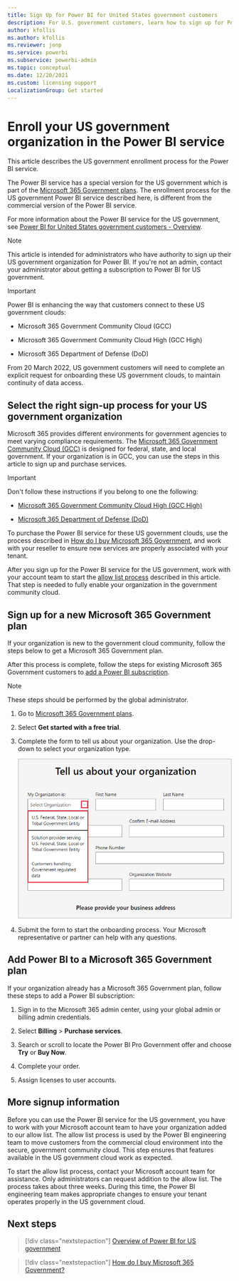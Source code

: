 ```yaml
---
title: Sign Up for Power BI for United States government customers
description: For U.S. government customers, learn how to sign up for Power BI is the government community cloud.
author: kfollis
ms.author: kfollis
ms.reviewer: jonp
ms.service: powerbi
ms.subservice: powerbi-admin
ms.topic: conceptual
ms.date: 12/20/2021
ms.custom: licensing support
LocalizationGroup: Get started
---
```

# Enroll your US government organization in the Power BI service

This article describes the US government enrollment process for the Power BI service.

The Power BI service has a special version for the US government which is part of the [Microsoft 365 Government plans](https://www.microsoft.com/microsoft-365/government/compare-office-365-government-plans?rtc=1). The enrollment process for the US government Power BI service described here, is different from the commercial version of the Power BI service.

For more information about the Power BI service for the US government, see [Power BI for United States government customers - Overview](service-govus-overview.md).

>[!NOTE]
>This article is intended for administrators who have authority to sign up their US government organization for Power BI. If you're not an admin, contact your administrator about getting a subscription to Power BI for US government.

>[!IMPORTANT]
>Power BI is enhancing the way that customers connect to these US government clouds:
>
>* Microsoft 365 Government Community Cloud (GCC)
>
>* Microsoft 365 Government Community Cloud High (GCC High)
>
>* Microsoft 365 Department of Defense (DoD)
>
>From 20 March 2022, US government customers will need to complete an explicit request for onboarding these US government clouds, to maintain continuity of data access.

## Select the right sign-up process for your US government organization

Microsoft 365 provides different environments for government agencies to meet varying compliance requirements. The  [Microsoft 365 Government Community Cloud (GCC)](/office365/servicedescriptions/office-365-platform-service-description/office-365-us-government/gcc) is designed for federal, state, and local government. If your organization is in GCC, you can use the steps in this article to sign up and purchase services.

>[!IMPORTANT]
>Don't follow these instructions if you belong to one the following:
>
>* [Microsoft 365 Government Community Cloud High (GCC High)](/office365/servicedescriptions/office-365-platform-service-description/office-365-us-government/gcc-high-and-dod)
>
>* [Microsoft 365 Department of Defense (DoD)](/office365/servicedescriptions/office-365-platform-service-description/office-365-us-government/gcc-high-and-dod)
>
>To purchase the Power BI service for these US government clouds, use the process described in [How do I buy Microsoft 365 Government](/office365/servicedescriptions/office-365-platform-service-description/office-365-us-government/microsoft-365-government-how-to-buy#how-do-i-buy-microsoft-365-government), and work with your reseller to ensure new services are properly associated with your tenant.

After you sign up for the Power BI service for the US government, work with your account team to start the [allow list process](#more-signup-information) described in this article. That step is needed to fully enable your organization in the government community cloud.

## Sign up for a new Microsoft 365 Government plan

If your organization is new to the government cloud community, follow the steps below to get a Microsoft 365 Government plan.

After this process is complete, follow the steps for existing Microsoft 365 Government customers to [add a Power BI subscription](#add-power-bi-to-a-microsoft-365-government-plan).

> [!NOTE]
> These steps should be performed by the global administrator.

1. Go to [Microsoft 365 Government plans](https://products.office.com/government/office-365-web-services-for-government).

2. Select **Get started with a free trial**.

3. Complete the form to tell us about your organization. Use the drop-down to select your organization type.

   ![Select organization type in trial sign-up](media/service-govus-signup/gcc-trial-signup.png)

4. Submit the form to start the onboarding process. Your Microsoft representative or partner can help with any questions.

## Add Power BI to a Microsoft 365 Government plan

If your organization already has a Microsoft 365 Government plan, follow these steps to add a Power BI subscription:

1. Sign in to the Microsoft 365 admin center, using your global admin or billing admin credentials.

2. Select **Billing** > **Purchase services**.

3. Search or scroll to locate the Power BI Pro Government offer and choose **Try** or **Buy Now**.

4. Complete your order.

5. Assign licenses to user accounts.

## More signup information

Before you can use the Power BI service for the US government, you have to work with your Microsoft account team to have your organization added to our allow list. The allow list process is used by the Power BI engineering team to move customers from the commercial cloud environment into the secure, government community cloud. This step ensures that features available in the US government cloud work as expected.

To start the allow list process, contact your Microsoft account team for assistance. Only administrators can request addition to the allow list. The process takes about three weeks. During this time, the Power BI engineering team makes appropriate changes to ensure your tenant operates properly in the US government cloud.

## Next steps

>[!div class="nextstepaction"]
>[Overview of Power BI for US government](service-govus-overview.md)

>[!div class="nextstepaction"]
>[How do I buy Microsoft 365 Government?](/office365/servicedescriptions/office-365-platform-service-description/office-365-us-government/microsoft-365-government-how-to-buy#how-do-i-buy-microsoft-365-government)